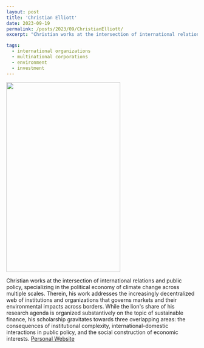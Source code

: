 ```yaml
---
layout: post
title: 'Christian Elliott'
date: 2023-09-19
permalink: /posts/2023/09/ChristianElliott/
excerpt: "Christian works at the intersection of international relations and public policy, specializing in the political economy of climate change across multiple scales. Therein, his work addresses the increasingly decentralized web of institutions and organizations that governs markets and their environmental impacts across borders. While the lion's share of his research agenda is organized substantively on the topic of sustainable finance, his scholarship gravitates towards three overlapping areas: the consequences of institutional complexity, international-domestic interactions in public policy, and the social construction of economic interests."

tags:
  - international organizations
  - multinational corporations
  - environment
  - investment
---
```

<img src="" width="300" height="500" />


Christian works at the intersection of international relations and public policy, specializing in the political economy of climate change across multiple scales. Therein, his work addresses the increasingly decentralized web of institutions and organizations that governs markets and their environmental impacts across borders. While the lion's share of his research agenda is organized substantively on the topic of sustainable finance, his scholarship gravitates towards three overlapping areas: the consequences of institutional complexity, international-domestic interactions in public policy, and the social construction of economic interests.
<a href= "https://www.christianmorinelliott.com">Personal Website</a>
